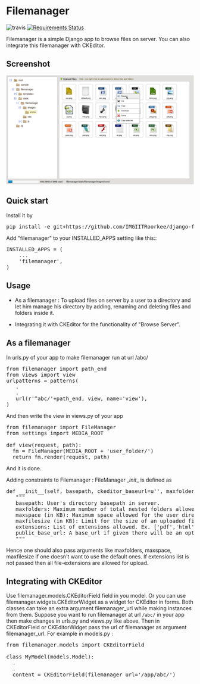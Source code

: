 Filemanager
===========
![travis](https://img.shields.io/travis/IMGIITRoorkee/django-filemanager.svg?) [![Requirements Status](https://requires.io/github/eraymitrani/django-filemanager/requirements.svg?branch=master)](https://requires.io/github/eraymitrani/django-filemanager/requirements/?branch=master)

Filemanager is a simple Django app to browse files on server.
You can also integrate this filemanager with CKEditor.

Screenshot
----------

![screenshot](docs/images/filemanager-screenshot.png)

Quick start
-----------

Install it by
<pre>
pip install -e git+https://github.com/IMGIITRoorkee/django-filemanager.git#egg=django-filemanager
</pre>

Add "filemanager" to your INSTALLED_APPS setting like this::
<pre>
INSTALLED_APPS = (
    ...
    'filemanager',
)
</pre>

Usage
-----

* As a filemanager : To upload files on server by a user to a directory and let him manage his directory by adding, renaming and deleting files and folders inside it.

* Integrating it with CKEditor for the functionality of "Browse Server".


As a filemanager
----------------

In urls.py of your app to make filemanager run at url /abc/
<pre>
from filemanager import path_end
from views import view
urlpatterns = patterns(
   .
   .
   url(r'^abc/'+path_end, view, name='view'),
)
</pre>

And then write the view in views.py of your app
<pre>
from filemanager import FileManager
from settings import MEDIA_ROOT

def view(request, path):
  fm = FileManager(MEDIA_ROOT + 'user_folder/')
  return fm.render(request, path)
</pre>
And it is done.

Adding constraints to Filemanager : 
FileManager \__init__ is defined as
<pre>
def __init__(self, basepath, ckeditor_baseurl=u'', maxfolders=50, maxspace=5*1024, maxfilesize=1*1024, public_url_base=None, extensions=None):
   """
   basepath: User's directory basepath in server.
   maxfolders: Maximum number of total nested folders allowed inside the user directory.
   maxspace (in KB): Maximum space allowed for the user directory.
   maxfilesize (in KB): Limit for the size of an uploaded file allowed in user directory.
   extensions: List of extensions allowed. Ex. ['pdf','html'] etc.
   public_base_url: A base_url if given there will be an option to copy file url with the given url_base.
   """
</pre>
Hence one should also pass arguments like maxfolders, maxspace, maxfilesize if one doesn't want to use the default ones.
If extensions list is not passed then all file-extensions are allowed for upload.

Integrating with CKEditor
-------------------------

Use filemanager.models.CKEditorField field in you model. Or you can use filemanager.widgets.CKEditorWidget as a widget for CKEditor in forms.
Both classes can take an extra argument filemanager_url while making instances from them.
Suppose you want to run filemanager at url `/abc/` in your app then make changes in urls.py and views.py like above.
Then in CKEditorField or CKEditorWidget pass the url of filemanager as argument filemanager_url.
For example in models.py :
<pre>
from filemanager.models import CKEditorField

class MyModel(models.Model):
  .
  .
  content = CKEditorField(filemanager_url='/app/abc/')
</pre>
  
